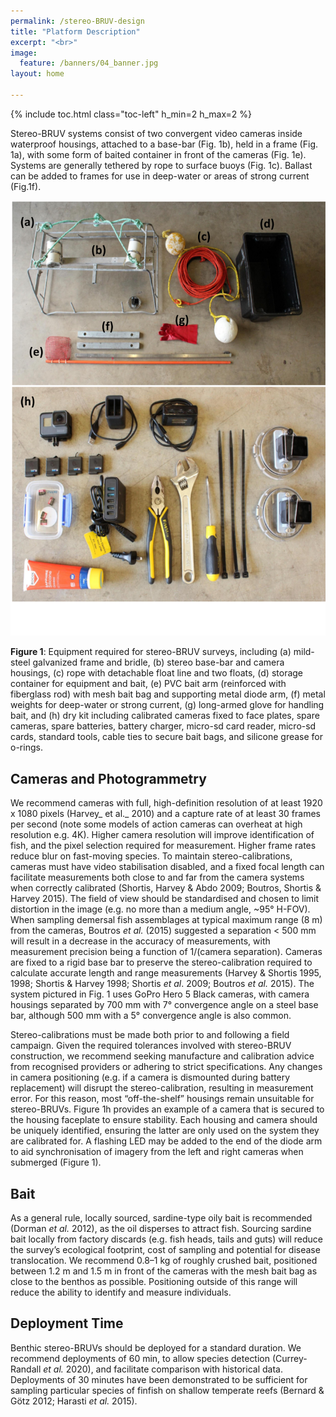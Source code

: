 ```yaml
---
permalink: /stereo-BRUV-design
title: "Platform Description"
excerpt: "<br>"
image:
  feature: /banners/04_banner.jpg
layout: home

---
```

{% include toc.html class="toc-left" h_min=2 h_max=2 %}

Stereo-BRUV systems consist of two convergent video cameras inside waterproof housings, attached to a base-bar (Fig. 1b), held in a frame (Fig. 1a), with some form of baited container in front of the cameras (Fig. 1e). Systems are generally tethered by rope to surface buoys (Fig. 1c). Ballast can be added to frames for use in deep-water or areas of strong current (Fig.1f). 


![alt_text](images/figures/Fig1.png "image_tooltip")


**Figure 1**:  Equipment required for stereo-BRUV surveys, including (a) mild-steel galvanized frame and bridle, (b) stereo base-bar and camera housings, (c) rope with detachable float line and two floats, (d) storage container for equipment and bait, (e) PVC bait arm (reinforced with fiberglass rod) with mesh bait bag and supporting metal diode arm, (f) metal weights for deep-water or strong current, (g) long-armed glove for handling bait, and (h) dry kit including calibrated cameras fixed to face plates, spare cameras, spare batteries, battery charger, micro-sd card reader, micro-sd cards, standard tools, cable ties to secure bait bags, and silicone grease for o-rings.


## Cameras and Photogrammetry

We recommend cameras with full, high-definition resolution of at least 1920 x 1080 pixels (Harvey_ et al._ 2010) and a capture rate of at least 30 frames per second (note some models of action cameras can overheat at high resolution e.g. 4K). Higher camera resolution will improve identification of fish, and the pixel selection required for measurement. Higher frame rates reduce blur on fast-moving species. To maintain stereo-calibrations, cameras must have video stabilisation disabled, and a fixed focal length can facilitate measurements both close to and far from the camera systems when correctly calibrated (Shortis, Harvey & Abdo 2009; Boutros, Shortis & Harvey 2015). The field of view should be standardised and chosen to limit distortion in the image (e.g. no more than a medium angle, ~95° H-FOV). When sampling demersal fish assemblages at typical maximum range (8 m) from the cameras, Boutros _et al._ (2015) suggested a separation &lt; 500 mm will result in a decrease in the accuracy of measurements, with measurement precision being a function of 1/(camera separation). Cameras are fixed to a rigid base bar to preserve the stereo-calibration required to calculate accurate length and range measurements (Harvey & Shortis 1995, 1998; Shortis & Harvey 1998; Shortis _et al_. 2009; Boutros _et al._ 2015). The system pictured in Fig. 1 uses GoPro Hero 5 Black cameras, with camera housings separated by 700 mm with 7° convergence angle on a steel base bar, although 500 mm with a 5° convergence angle is also common.

Stereo-calibrations must be made both prior to and following a field campaign.  Given the required tolerances involved with stereo-BRUV construction, we recommend seeking manufacture and calibration advice from recognised providers or adhering to strict specifications. Any changes in camera positioning (e.g. if a camera is dismounted during battery replacement) will disrupt the stereo-calibration, resulting in measurement error. For this reason, most “off-the-shelf” housings remain unsuitable for stereo-BRUVs. Figure 1h provides an example of a camera that is secured to the housing faceplate to ensure stability. Each housing and camera should be uniquely identified, ensuring the latter are only used on the system they are calibrated for. A flashing LED may be added to the end of the diode arm to aid synchronisation of imagery from the left and right cameras when submerged (Figure 1).


## Bait

As a general rule, locally sourced, sardine-type oily bait is recommended (Dorman _et al._ 2012), as the oil disperses to attract fish. Sourcing sardine bait locally from factory discards (e.g. fish heads, tails and guts) will reduce the survey’s ecological footprint, cost of sampling and potential for disease translocation. We recommend 0.8–1 kg of roughly crushed bait, positioned between 1.2 m and 1.5 m in front of the cameras with the mesh bait bag as close to the benthos as possible. Positioning outside of this range will reduce the ability to identify and measure individuals. 


## Deployment Time

Benthic stereo-BRUVs should be deployed for a standard duration. We recommend deployments of 60 min, to allow species detection (Currey-Randall _et al._ 2020), and facilitate comparison with historical data. Deployments of 30 minutes have been demonstrated to be sufficient for sampling particular species of finfish on shallow temperate reefs (Bernard & Götz 2012; Harasti _et al._ 2015). 
